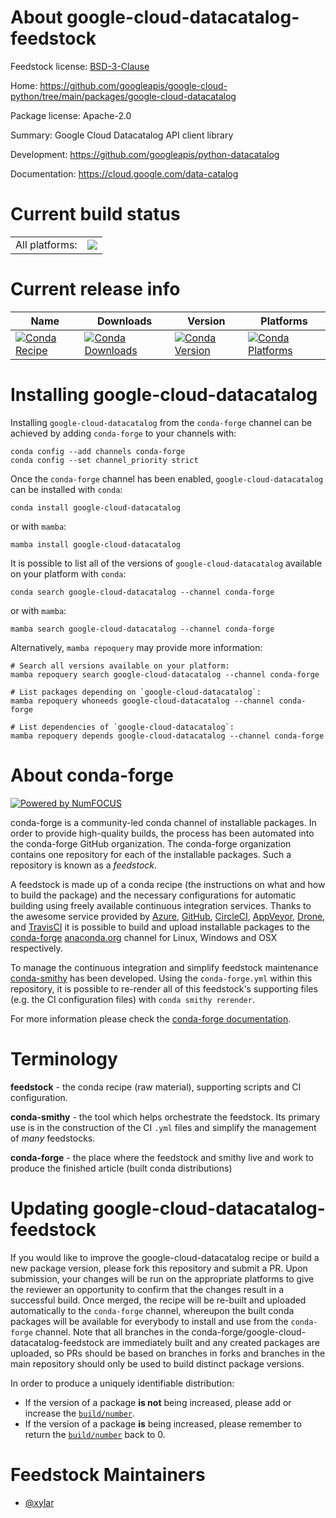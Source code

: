 About google-cloud-datacatalog-feedstock
========================================

Feedstock license: [BSD-3-Clause](https://github.com/conda-forge/google-cloud-datacatalog-feedstock/blob/main/LICENSE.txt)

Home: https://github.com/googleapis/google-cloud-python/tree/main/packages/google-cloud-datacatalog

Package license: Apache-2.0

Summary: Google Cloud Datacatalog API client library

Development: https://github.com/googleapis/python-datacatalog

Documentation: https://cloud.google.com/data-catalog

Current build status
====================


<table><tr><td>All platforms:</td>
    <td>
      <a href="https://dev.azure.com/conda-forge/feedstock-builds/_build/latest?definitionId=12017&branchName=main">
        <img src="https://dev.azure.com/conda-forge/feedstock-builds/_apis/build/status/google-cloud-datacatalog-feedstock?branchName=main">
      </a>
    </td>
  </tr>
</table>

Current release info
====================

| Name | Downloads | Version | Platforms |
| --- | --- | --- | --- |
| [![Conda Recipe](https://img.shields.io/badge/recipe-google--cloud--datacatalog-green.svg)](https://anaconda.org/conda-forge/google-cloud-datacatalog) | [![Conda Downloads](https://img.shields.io/conda/dn/conda-forge/google-cloud-datacatalog.svg)](https://anaconda.org/conda-forge/google-cloud-datacatalog) | [![Conda Version](https://img.shields.io/conda/vn/conda-forge/google-cloud-datacatalog.svg)](https://anaconda.org/conda-forge/google-cloud-datacatalog) | [![Conda Platforms](https://img.shields.io/conda/pn/conda-forge/google-cloud-datacatalog.svg)](https://anaconda.org/conda-forge/google-cloud-datacatalog) |

Installing google-cloud-datacatalog
===================================

Installing `google-cloud-datacatalog` from the `conda-forge` channel can be achieved by adding `conda-forge` to your channels with:

```
conda config --add channels conda-forge
conda config --set channel_priority strict
```

Once the `conda-forge` channel has been enabled, `google-cloud-datacatalog` can be installed with `conda`:

```
conda install google-cloud-datacatalog
```

or with `mamba`:

```
mamba install google-cloud-datacatalog
```

It is possible to list all of the versions of `google-cloud-datacatalog` available on your platform with `conda`:

```
conda search google-cloud-datacatalog --channel conda-forge
```

or with `mamba`:

```
mamba search google-cloud-datacatalog --channel conda-forge
```

Alternatively, `mamba repoquery` may provide more information:

```
# Search all versions available on your platform:
mamba repoquery search google-cloud-datacatalog --channel conda-forge

# List packages depending on `google-cloud-datacatalog`:
mamba repoquery whoneeds google-cloud-datacatalog --channel conda-forge

# List dependencies of `google-cloud-datacatalog`:
mamba repoquery depends google-cloud-datacatalog --channel conda-forge
```


About conda-forge
=================

[![Powered by
NumFOCUS](https://img.shields.io/badge/powered%20by-NumFOCUS-orange.svg?style=flat&colorA=E1523D&colorB=007D8A)](https://numfocus.org)

conda-forge is a community-led conda channel of installable packages.
In order to provide high-quality builds, the process has been automated into the
conda-forge GitHub organization. The conda-forge organization contains one repository
for each of the installable packages. Such a repository is known as a *feedstock*.

A feedstock is made up of a conda recipe (the instructions on what and how to build
the package) and the necessary configurations for automatic building using freely
available continuous integration services. Thanks to the awesome service provided by
[Azure](https://azure.microsoft.com/en-us/services/devops/), [GitHub](https://github.com/),
[CircleCI](https://circleci.com/), [AppVeyor](https://www.appveyor.com/),
[Drone](https://cloud.drone.io/welcome), and [TravisCI](https://travis-ci.com/)
it is possible to build and upload installable packages to the
[conda-forge](https://anaconda.org/conda-forge) [anaconda.org](https://anaconda.org/)
channel for Linux, Windows and OSX respectively.

To manage the continuous integration and simplify feedstock maintenance
[conda-smithy](https://github.com/conda-forge/conda-smithy) has been developed.
Using the ``conda-forge.yml`` within this repository, it is possible to re-render all of
this feedstock's supporting files (e.g. the CI configuration files) with ``conda smithy rerender``.

For more information please check the [conda-forge documentation](https://conda-forge.org/docs/).

Terminology
===========

**feedstock** - the conda recipe (raw material), supporting scripts and CI configuration.

**conda-smithy** - the tool which helps orchestrate the feedstock.
                   Its primary use is in the construction of the CI ``.yml`` files
                   and simplify the management of *many* feedstocks.

**conda-forge** - the place where the feedstock and smithy live and work to
                  produce the finished article (built conda distributions)


Updating google-cloud-datacatalog-feedstock
===========================================

If you would like to improve the google-cloud-datacatalog recipe or build a new
package version, please fork this repository and submit a PR. Upon submission,
your changes will be run on the appropriate platforms to give the reviewer an
opportunity to confirm that the changes result in a successful build. Once
merged, the recipe will be re-built and uploaded automatically to the
`conda-forge` channel, whereupon the built conda packages will be available for
everybody to install and use from the `conda-forge` channel.
Note that all branches in the conda-forge/google-cloud-datacatalog-feedstock are
immediately built and any created packages are uploaded, so PRs should be based
on branches in forks and branches in the main repository should only be used to
build distinct package versions.

In order to produce a uniquely identifiable distribution:
 * If the version of a package **is not** being increased, please add or increase
   the [``build/number``](https://docs.conda.io/projects/conda-build/en/latest/resources/define-metadata.html#build-number-and-string).
 * If the version of a package **is** being increased, please remember to return
   the [``build/number``](https://docs.conda.io/projects/conda-build/en/latest/resources/define-metadata.html#build-number-and-string)
   back to 0.

Feedstock Maintainers
=====================

* [@xylar](https://github.com/xylar/)

